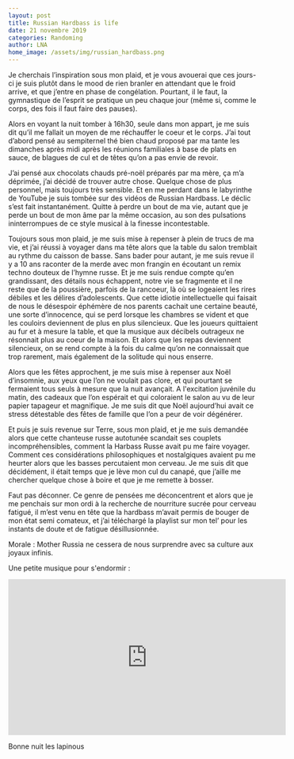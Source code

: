 ```yaml
---
layout: post
title: Russian Hardbass is life
date: 21 novembre 2019
categories: Randoming
author: LNA
home_image: /assets/img/russian_hardbass.png
---
```

Je cherchais l’inspiration sous mon plaid, et je vous avouerai que ces jours-ci je suis plutôt dans le mood de rien branler en attendant que le froid arrive, et que j’entre en phase de congélation. Pourtant, il le faut, la gymnastique de l’esprit se pratique un peu chaque jour (même si, comme le corps, des fois il faut faire des pauses).

Alors en voyant la nuit tomber à 16h30, seule dans mon appart, je me suis dit qu’il me fallait un moyen de me réchauffer le coeur et le corps. J’ai tout d’abord pensé au sempiternel thé bien chaud proposé par ma tante les dimanches après midi après les réunions familiales à base de plats en sauce, de blagues de cul et de têtes qu’on a pas envie de revoir.

J’ai pensé aux chocolats chauds pré-noël préparés par ma mère, ça m’a déprimée, j’ai décidé de trouver autre chose. Quelque chose de plus personnel, mais toujours très sensible. Et en me perdant dans le labyrinthe de YouTube je suis tombée sur des vidéos de Russian Hardbass. Le déclic s’est fait instantanément. Quitte à perdre un bout de ma vie, autant que je perde un bout de mon âme par la même occasion, au son des pulsations ininterrompues de ce style musical à la finesse incontestable. 

Toujours sous mon plaid, je me suis mise à repenser à plein de trucs de ma vie, et j’ai réussi à voyager dans ma tête alors que la table du salon tremblait au rythme du caisson de basse. Sans bader pour autant, je me suis revue il y a 10 ans raconter de la merde avec mon frangin en écoutant un remix techno douteux de l’hymne russe. Et je me suis rendue compte qu’en grandissant, des détails nous échappent, notre vie se fragmente et il ne reste que de la poussière, parfois de la rancoeur, là où se logeaient les rires débiles et les délires d’adolescents. Que cette idiotie intellectuelle qui faisait de nous le désespoir éphémère de nos parents cachait une certaine beauté, une sorte d’innocence, qui se perd lorsque les chambres se vident et que les couloirs deviennent de plus en plus silencieux. Que les joueurs quittaient au fur et à mesure la table, et que la musique aux décibels outrageux ne résonnait plus au coeur de la maison. Et alors que les repas deviennent silencieux, on se rend compte à la fois du calme qu’on ne connaissait que trop rarement, mais également de la solitude qui nous enserre. 

Alors que les fêtes approchent, je me suis mise à repenser aux Noël d’insomnie, aux yeux que l’on ne voulait pas clore, et qui pourtant se fermaient tous seuls à mesure que la nuit avançait. A l'excitation juvénile du matin, des cadeaux que l’on espérait et qui coloraient le salon au vu de leur papier tapageur et magnifique. Je me suis dit que Noël aujourd’hui avait ce stress détestable des fêtes de famille que l’on a peur de voir dégénérer. 

Et puis je suis revenue sur Terre, sous mon plaid, et je me suis demandée alors que cette chanteuse russe autotunée scandait ses couplets incompréhensibles, comment la Harbass Russe avait pu me faire voyager. Comment ces considérations philosophiques et nostalgiques avaient pu me heurter alors que les basses percutaient mon cerveau. Je me suis dit que décidément, il était temps que je lève mon cul du canapé, que j’aille me chercher quelque chose à boire et que je me remette à bosser. 

Faut pas déconner. Ce genre de pensées me déconcentrent et alors que je me penchais sur mon ordi à la recherche de nourriture sucrée pour cerveau fatigué, il m’est venu en tête que la hardbass m’avait permis de bouger de mon état semi comateux, et j’ai téléchargé la playlist sur mon tel’ pour les instants de doute et de fatigue désillusionnée. 

<p class="morale">Morale : Mother Russia ne cessera de nous surprendre avec sa culture aux joyaux infinis.</p> 

Une petite musique pour s'endormir : 

<iframe width="560" height="315" src="https://www.youtube.com/embed/q6NK89jgWwk" frameborder="0" allow="accelerometer; autoplay; encrypted-media; gyroscope; picture-in-picture" allowfullscreen></iframe>

Bonne nuit les lapinous
